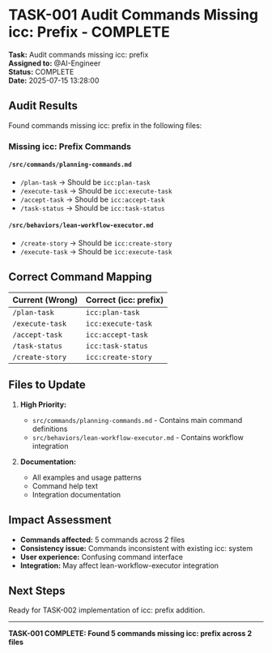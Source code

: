 # TASK-001 Audit Commands Missing icc: Prefix - COMPLETE

**Task:** Audit commands missing icc: prefix  
**Assigned to:** @AI-Engineer  
**Status:** COMPLETE  
**Date:** 2025-07-15 13:28:00

## Audit Results

Found commands missing icc: prefix in the following files:

### Missing icc: Prefix Commands

#### `/src/commands/planning-commands.md`
- `/plan-task` → Should be `icc:plan-task`
- `/execute-task` → Should be `icc:execute-task`
- `/accept-task` → Should be `icc:accept-task`
- `/task-status` → Should be `icc:task-status`

#### `/src/behaviors/lean-workflow-executor.md`
- `/create-story` → Should be `icc:create-story`
- `/execute-task` → Should be `icc:execute-task`

## Correct Command Mapping

| Current (Wrong) | Correct (icc: prefix) |
|----------------|----------------------|
| `/plan-task` | `icc:plan-task` |
| `/execute-task` | `icc:execute-task` |
| `/accept-task` | `icc:accept-task` |
| `/task-status` | `icc:task-status` |
| `/create-story` | `icc:create-story` |

## Files to Update

1. **High Priority:**
   - `src/commands/planning-commands.md` - Contains main command definitions
   - `src/behaviors/lean-workflow-executor.md` - Contains workflow integration

2. **Documentation:**
   - All examples and usage patterns
   - Command help text
   - Integration documentation

## Impact Assessment

- **Commands affected:** 5 commands across 2 files
- **Consistency issue:** Commands inconsistent with existing icc: system
- **User experience:** Confusing command interface
- **Integration:** May affect lean-workflow-executor integration

## Next Steps

Ready for TASK-002 implementation of icc: prefix addition.

---
**TASK-001 COMPLETE: Found 5 commands missing icc: prefix across 2 files**